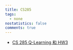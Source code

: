 ```yaml
---
title: CS285
tags:
  - none
nostatistics: false
comments: true
---
```


- [CS 285 Q-Learning 和 HW3](https://zhuanlan.zhihu.com/p/1892960334219818501/)